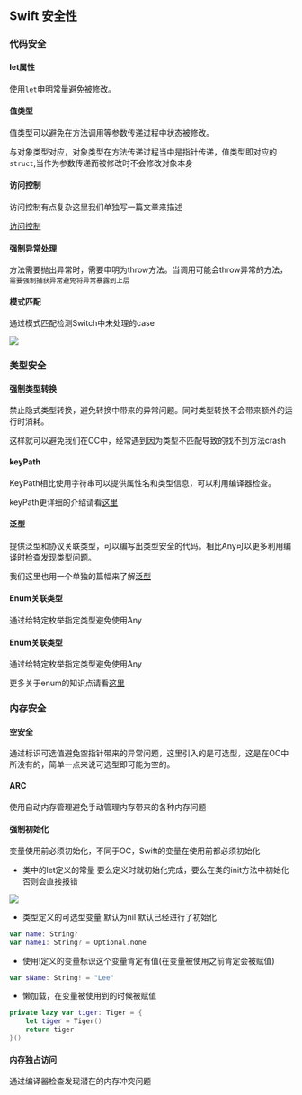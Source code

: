 ## Swift 安全性

### 代码安全

#### let属性

 使用`let`申明常量避免被修改。

#### 值类型

值类型可以避免在方法调用等参数传递过程中状态被修改。

与对象类型对应，对象类型在方法传递过程当中是指针传递，值类型即对应的`struct`,当作为参数传递而被修改时不会修改对象本身

#### 访问控制

访问控制有点复杂这里我们单独写一篇文章来描述

[访问控制](https://github.com/LeeWongSnail/AdvancedSwift/blob/main/Swift-%E8%AE%BF%E9%97%AE%E6%8E%A7%E5%88%B6.md)

#### 强制异常处理

方法需要抛出异常时，需要申明为throw方法。当调用可能会throw异常的方法，`需要强制捕获异常避免将异常暴露到上层`

#### 模式匹配

通过模式匹配检测Switch中未处理的case

![](https://tva1.sinaimg.cn/large/008vxvgGgy1h7feznzfdjj310605tjrr.jpg)

### 类型安全

#### 强制类型转换

禁止隐式类型转换，避免转换中带来的异常问题。同时类型转换不会带来额外的运行时消耗。

这样就可以避免我们在OC中，经常遇到因为类型不匹配导致的找不到方法crash

#### keyPath

KeyPath相比使用字符串可以提供属性名和类型信息，可以利用编译器检查。

keyPath更详细的介绍请看[这里](https://github.com/LeeWongSnail/AdvancedSwift/blob/main/KeyPath.md)	
#### 泛型

提供泛型和协议关联类型，可以编写出类型安全的代码。相比Any可以更多利用编译时检查发现类型问题。

我们这里也用一个单独的篇幅来了解[泛型](https://github.com/LeeWongSnail/AdvancedSwift/blob/main/%E6%B3%9B%E5%9E%8B.md)

#### Enum关联类型

通过给特定枚举指定类型避免使用Any


#### Enum关联类型

通过给特定枚举指定类型避免使用Any

更多关于enum的知识点请看[这里](https://github.com/LeeWongSnail/AdvancedSwift/blob/main/Swift%20Enum.md)


### 内存安全

#### 空安全 

通过标识可选值避免空指针带来的异常问题，这里引入的是可选型，这是在OC中所没有的，简单一点来说可选型即可能为空的。

#### ARC

使用自动内存管理避免手动管理内存带来的各种内存问题

#### 强制初始化

变量使用前必须初始化，不同于OC，Swift的变量在使用前都必须初始化

- 类中的let定义的常量 要么定义时就初始化完成，要么在类的init方法中初始化否则会直接报错

![](https://tva1.sinaimg.cn/large/008vxvgGgy1h7k1nouu8wj314q072aau.jpg)

- 类型定义的可选型变量 默认为nil 默认已经进行了初始化

```swift
var name: String?
var name1: String? = Optional.none
```

- 使用!定义的变量标识这个变量肯定有值(在变量被使用之前肯定会被赋值)

```swift
var sName: String! = "Lee"
```

- 懒加载，在变量被使用到的时候被赋值

```swift
private lazy var tiger: Tiger = {
    let tiger = Tiger()
    return tiger
}()
```

#### 内存独占访问

通过编译器检查发现潜在的内存冲突问题


